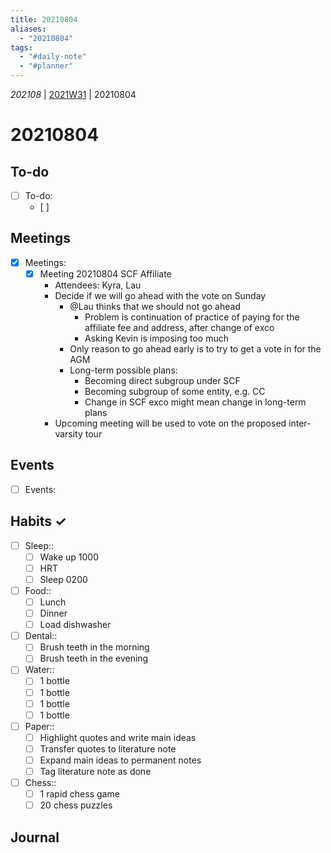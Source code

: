 ```yaml
---
title: 20210804
aliases:
  - "20210804"
tags:
  - "#daily-note"
  - "#planner"
---
```


*202108* | [2021W31](1-Weekly-Notes/2021W31.md) | 20210804

# 20210804

## To-do

* [ ] To-do:
  * [ ] 

## Meetings

* [x] Meetings:
  * [x] Meeting 20210804 SCF Affiliate
    * Attendees: Kyra, Lau
    * Decide if we will go ahead with the vote on Sunday
      * @Lau thinks that we should not go ahead
        * Problem is continuation of practice of paying for the affiliate fee and address, after change of exco
        * Asking Kevin is imposing too much
      * Only reason to go ahead early is to try to get a vote in for the AGM
      * Long-term possible plans:
        * Becoming direct subgroup under SCF
        * Becoming subgroup of some entity, e.g. CC
        * Change in SCF exco might mean change in long-term plans
    * Upcoming meeting will be used to vote on the proposed inter-varsity tour

## Events

* [ ] Events:

## Habits ✓

* [ ] Sleep:: 
  * [ ] Wake up 1000
  * [ ] HRT
  * [ ] Sleep 0200
* [ ] Food:: 
  * [ ] Lunch
  * [ ] Dinner
  * [ ] Load dishwasher
* [ ] Dental:: 
  * [ ] Brush teeth in the morning
  * [ ] Brush teeth in the evening
* [ ] Water:: 
  * [ ] 1 bottle
  * [ ] 1 bottle
  * [ ] 1 bottle
  * [ ] 1 bottle
* [ ] Paper:: 
  * [ ] Highlight quotes and write main ideas
  * [ ] Transfer quotes to literature note
  * [ ] Expand main ideas to permanent notes
  * [ ] Tag literature note as done
* [ ] Chess:: 
  * [ ] 1 rapid chess game
  * [ ] 20 chess puzzles

## Journal
